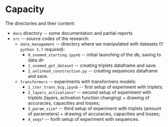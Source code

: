# Capacity

The directories and their content:

* `docs` directory -- some documentation and partial reports
* `src` -- source codes of the research:
    * `data_management` -- directory where we manipulated with datasets (!! `python 3.7` required):
        * `0_snomed_starting.ipynb` -- initial launching of the db, saving to data dir
        * `1_snomed_get_dataset` -- creating triplets dataframe and save.
        * `2_unlinked_construction.py` -- creating sequences dataframe and save.
    * `transformers` -- experiments with transformers models:
        * `1_iter_trans_big.ipynb` -- first setup of experiment with triplets;
        * `2_layers_activations*` -- second setup of experiment with triplets (layers, activation function changing) + drawing of accuracies, capacities and losses;
        * `3_param_size*` -- third setup of experiment with triplets (amount of parameters) + drawing of accuracies, capacities and losses;
        * `4_seqs*` -- forth setup of experiment with sequences.